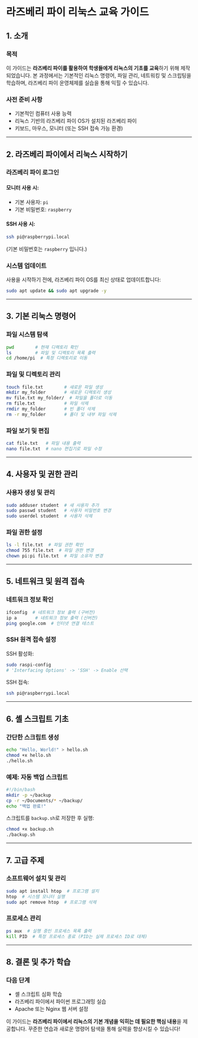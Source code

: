 # **라즈베리 파이 리눅스 교육 가이드**

## **1. 소개**
### **목적**
이 가이드는 **라즈베리 파이를 활용하여 학생들에게 리눅스의 기초를 교육**하기 위해 제작되었습니다. 본 과정에서는 기본적인 리눅스 명령어, 파일 관리, 네트워킹 및 스크립팅을 학습하며, 라즈베리 파이 운영체제를 실습을 통해 익힐 수 있습니다.

### **사전 준비 사항**
- 기본적인 컴퓨터 사용 능력
- 리눅스 기반의 라즈베리 파이 OS가 설치된 라즈베리 파이
- 키보드, 마우스, 모니터 (또는 SSH 접속 가능 환경)

---

## **2. 라즈베리 파이에서 리눅스 시작하기**
### **라즈베리 파이 로그인**
#### **모니터 사용 시:**
- 기본 사용자: `pi`
- 기본 비밀번호: `raspberry`

#### **SSH 사용 시:**
```bash
ssh pi@raspberrypi.local
```
(기본 비밀번호는 `raspberry` 입니다.)

### **시스템 업데이트**
사용을 시작하기 전에, 라즈베리 파이 OS를 최신 상태로 업데이트합니다:
```bash
sudo apt update && sudo apt upgrade -y
```

---

## **3. 기본 리눅스 명령어**
### **파일 시스템 탐색**
```bash
pwd        # 현재 디렉토리 확인
ls         # 파일 및 디렉토리 목록 출력
cd /home/pi  # 특정 디렉토리로 이동
```

### **파일 및 디렉토리 관리**
```bash
touch file.txt        # 새로운 파일 생성
mkdir my_folder       # 새로운 디렉토리 생성
mv file.txt my_folder/  # 파일을 폴더로 이동
rm file.txt           # 파일 삭제
rmdir my_folder       # 빈 폴더 삭제
rm -r my_folder       # 폴더 및 내부 파일 삭제
```

### **파일 보기 및 편집**
```bash
cat file.txt   # 파일 내용 출력
nano file.txt  # nano 편집기로 파일 수정
```

---

## **4. 사용자 및 권한 관리**
### **사용자 생성 및 관리**
```bash
sudo adduser student  # 새 사용자 추가
sudo passwd student   # 사용자 비밀번호 변경
sudo userdel student  # 사용자 삭제
```

### **파일 권한 설정**
```bash
ls -l file.txt  # 파일 권한 확인
chmod 755 file.txt  # 파일 권한 변경
chown pi:pi file.txt  # 파일 소유자 변경
```

---

## **5. 네트워크 및 원격 접속**
### **네트워크 정보 확인**
```bash
ifconfig  # 네트워크 정보 출력 (구버전)
ip a       # 네트워크 정보 출력 (신버전)
ping google.com  # 인터넷 연결 테스트
```

### **SSH 원격 접속 설정**
SSH 활성화:
```bash
sudo raspi-config
# 'Interfacing Options' -> 'SSH' -> Enable 선택
```
SSH 접속:
```bash
ssh pi@raspberrypi.local
```

---

## **6. 셸 스크립트 기초**
### **간단한 스크립트 생성**
```bash
echo "Hello, World!" > hello.sh
chmod +x hello.sh
./hello.sh
```

### **예제: 자동 백업 스크립트**
```bash
#!/bin/bash
mkdir -p ~/backup
cp -r ~/Documents/* ~/backup/
echo "백업 완료!"
```
스크립트를 `backup.sh`로 저장한 후 실행:
```bash
chmod +x backup.sh
./backup.sh
```

---

## **7. 고급 주제**
### **소프트웨어 설치 및 관리**
```bash
sudo apt install htop  # 프로그램 설치
htop  # 시스템 모니터 실행
sudo apt remove htop  # 프로그램 삭제
```

### **프로세스 관리**
```bash
ps aux  # 실행 중인 프로세스 목록 출력
kill PID  # 특정 프로세스 종료 (PID는 실제 프로세스 ID로 대체)
```

---

## **8. 결론 및 추가 학습**
### **다음 단계**
- 셸 스크립트 심화 학습
- 라즈베리 파이에서 파이썬 프로그래밍 실습
- Apache 또는 Nginx 웹 서버 설정

이 가이드는 **라즈베리 파이에서 리눅스의 기본 개념을 익히는 데 필요한 핵심 내용**을 제공합니다. 꾸준한 연습과 새로운 명령어 탐색을 통해 실력을 향상시킬 수 있습니다!

